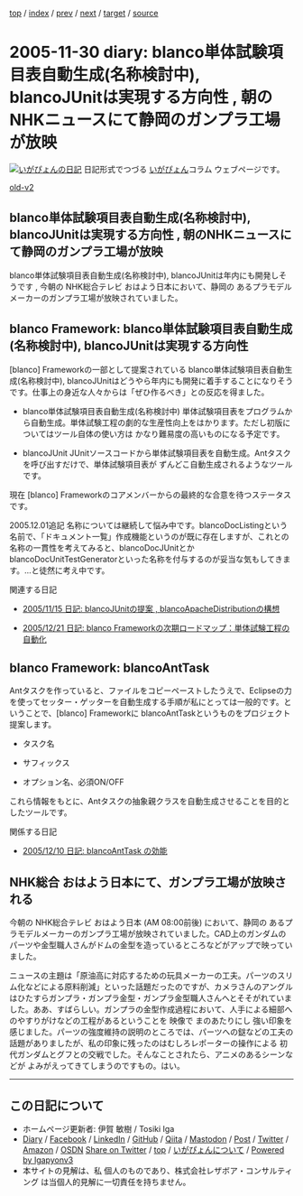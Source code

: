 [top](../index.html) 
 / [index](index.html) 
 / [prev](ig051129.html) 
 / [next](ig051201.html) 
 / [target](https://www.igapyon.jp/igapyon/diary/2005/ig051130.html) 
 / [source](https://github.com/igapyon/diary/blob/master/2005/ig051130.src.md) 

2005-11-30 diary: blanco単体試験項目表自動生成(名称検討中), blancoJUnitは実現する方向性 , 朝のNHKニュースにて静岡のガンプラ工場が放映
=====================================================================================================
[![いがぴょんの日記](https://www.igapyon.jp/igapyon/diary/images/iga202308_256.jpg "いがぴょん")](https://www.igapyon.jp/igapyon/diary/memo/memoigapyon.html) 日記形式でつづる [いがぴょん](https://www.igapyon.jp/igapyon/diary/memo/memoigapyon.html)コラム ウェブページです。

[old-v2](ig051130-orig.html)

## blanco単体試験項目表自動生成(名称検討中), blancoJUnitは実現する方向性 , 朝のNHKニュースにて静岡のガンプラ工場が放映

blanco単体試験項目表自動生成(名称検討中), blancoJUnitは年内にも開発しそうです , 今朝の NHK総合テレビ おはよう日本において、静岡の あるプラモデルメーカーのガンプラ工場が放映されていました。


## blanco Framework: blanco単体試験項目表自動生成(名称検討中), blancoJUnitは実現する方向性

[blanco] Frameworkの一部として提案されている blanco単体試験項目表自動生成(名称検討中), blancoJUnitはどうやら年内にも開発に着手することになりそうです。仕事上の身近な人々からは「ぜひ作るべき」との反応を得ました。

* blanco単体試験項目表自動生成(名称検討中)
  単体試験項目表をプログラムから自動生成。単体試験工程の劇的な生産性向上をはかります。ただし初版についてはツール自体の使い方は かなり難易度の高いものになる予定です。
  
* blancoJUnit
  JUnitソースコードから単体試験項目表を自動生成。Antタスクを呼び出すだけで、単体試験項目表が ずんどこ自動生成されるようなツールです。

現在 [blanco] Frameworkのコアメンバーからの最終的な合意を待つステータスです。

2005.12.01追記 名称については継続して悩み中です。blancoDocListingという名前で、「ドキュメント一覧」作成機能というのが既に存在しますが、これとの名称の一貫性を考えてみると、blancoDocJUnitとか
blancoDocUnitTestGeneratorといった名称を付与するのが妥当な気もしてきます。…と徒然に考え中です。

関連する日記

* [2005/11/15 日記: blancoJUnitの提案 , blancoApacheDistributionの構想](ig051115.html)
  
* [2005/12/21 日記: blanco Frameworkの次期ロードマップ：単体試験工程の自動化](ig051221.html)

## blanco Framework: blancoAntTask

Antタスクを作っていると、ファイルをコピーペーストしたうえで、Eclipseの力を使ってセッター・ゲッターを自動生成する手順が私にとっては一般的です。ということで、[blanco]
Frameworkに blancoAntTaskというものをプロジェクト提案します。

* タスク名
  
* サフィックス
  
* オプション名、必須ON/OFF

これら情報をもとに、Antタスクの抽象親クラスを自動生成させることを目的としたツールです。

関係する日記

* [2005/12/10 日記: blancoAntTask の効能](ig051210.html)

## NHK総合 おはよう日本にて、ガンプラ工場が放映される

今朝の NHK総合テレビ おはよう日本 (AM 08:00前後) において、静岡の あるプラモデルメーカーのガンプラ工場が放映されていました。CAD上のガンダムのパーツや金型職人さんがドムの金型を造っているところなどがアップで映っていました。

ニュースの主題は「原油高に対応するための玩具メーカーの工夫。パーツのスリム化などによる原料削減」といった話題だったのですが、カメラさんのアングルはひたすらガンプラ・ガンプラ金型・ガンプラ金型職人さんへとそそがれていました。ああ、すばらしい。ガンプラの金型作成過程において、人手による細部へのやすりがけなどの工程があるということを 映像で まのあたりにし 強い印象を感じました。パーツの強度維持の説明のところでは、パーツへの鎹などの工夫の話題がありましたが、私の印象に残ったのはむしろレポーターの操作による 初代ガンダムとグフとの交戦でした。そんなことされたら、アニメのあるシーンなどが よみがえってきてしまうのですもの。はい。


----------------------------------------------------------------------------------------------------

## この日記について

* ホームページ更新者: 伊賀 敏樹 / Tosiki Iga
* [Diary](https://www.igapyon.jp/igapyon/diary/) / [Facebook](https://www.facebook.com/igapyon) / [LinkedIn](https://www.linkedin.com/in/toshikiiga) / [GitHub](https://github.com/igapyon) / [Qiita](https://qiita.com/igapyon) / [Mastodon](https://social.vivaldi.net/@igapyon) / [Post](https://post.news/igapyon) / [Twitter](https://twitter.com/ToshikiIga) / [Amazon](https://www.amazon.co.jp/%E4%BC%8A%E8%B3%80-%E6%95%8F%E6%A8%B9/e/B004LTQWCQ) / [OSDN](https://ja.osdn.net/users/iga/)
[Share on Twitter](https://twitter.com/intent/tweet?hashtags=igapyon%2Cdiary%2C%E3%81%84%E3%81%8C%E3%81%B4%E3%82%87%E3%82%93&text=blanco%E5%8D%98%E4%BD%93%E8%A9%A6%E9%A8%93%E9%A0%85%E7%9B%AE%E8%A1%A8%E8%87%AA%E5%8B%95%E7%94%9F%E6%88%90%28%E5%90%8D%E7%A7%B0%E6%A4%9C%E8%A8%8E%E4%B8%AD%29%2C+blancoJUnit%E3%81%AF%E5%AE%9F%E7%8F%BE%E3%81%99%E3%82%8B%E6%96%B9%E5%90%91%E6%80%A7+%2C+%E6%9C%9D%E3%81%AENHK%E3%83%8B%E3%83%A5%E3%83%BC%E3%82%B9%E3%81%AB%E3%81%A6%E9%9D%99%E5%B2%A1%E3%81%AE%E3%82%AC%E3%83%B3%E3%83%97%E3%83%A9%E5%B7%A5%E5%A0%B4%E3%81%8C%E6%94%BE%E6%98%A0&url=https%3A%2F%2Fwww.igapyon.jp%2Figapyon%2Fdiary%2F2005%2Fig051130.html) / [top](../index.html) / [いがぴょんについて](https://www.igapyon.jp/igapyon/diary/memo/memoigapyon.html) / [Powered by Igapyonv3](https://github.com/igapyon/igapyonv3)
* 本サイトの見解は、私 個人のものであり、株式会社レザボア・コンサルティング は当個人的見解に一切責任を持ちません。 
